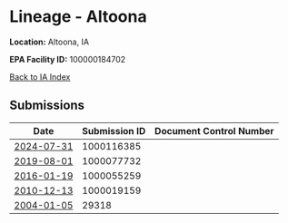 # Lineage - Altoona

**Location:** Altoona, IA

**EPA Facility ID:** 100000184702

[Back to IA Index](../../index.md)

## Submissions

| Date | Submission ID | Document Control Number |
|------|--------------|-------------------------|
| [2024-07-31](submissions/1000116385.md) | 1000116385 |  |
| [2019-08-01](submissions/1000077732.md) | 1000077732 |  |
| [2016-01-19](submissions/1000055259.md) | 1000055259 |  |
| [2010-12-13](submissions/1000019159.md) | 1000019159 |  |
| [2004-01-05](submissions/29318.md) | 29318 |  |
